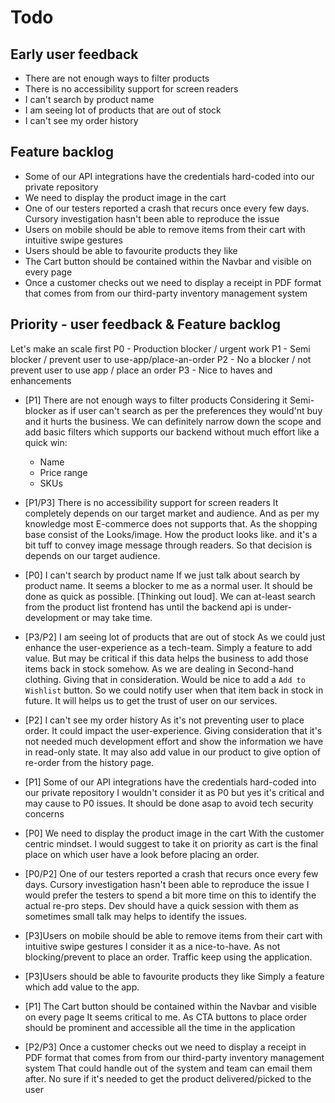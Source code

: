 # Todo

## Early user feedback
- There are not enough ways to filter products
- There is no accessibility support for screen readers
- I can't search by product name
- I am seeing lot of products that are out of stock
- I can't see my order history

## Feature backlog
- Some of our API integrations have the credentials hard-coded into our private repository
- We need to display the product image in the cart
- One of our testers reported a crash that recurs once every few days. Cursory investigation hasn't been able to reproduce the issue
- Users on mobile should be able to remove items from their cart with intuitive swipe gestures
- Users should be able to favourite products they like
- The Cart button should be contained within the Navbar and visible on every page
- Once a customer checks out we need to display a receipt in PDF format that comes from from our third-party inventory management system


## Priority - user feedback & Feature backlog
Let's make an scale first
P0 - Production blocker / urgent work
P1 - Semi blocker / prevent user to use-app/place-an-order
P2 - No a blocker / not prevent user to use app / place an order
P3 - Nice to haves and enhancements

- [P1] There are not enough ways to filter products
  Considering it Semi-blocker as if user can't search as per the preferences they would'nt buy and it hurts the business.
  We can definitely narrow down the scope and add basic filters which supports our backend without much effort like a quick win:
  - Name
  - Price range
  - SKUs
  

- [P1/P3] There is no accessibility support for screen readers
  It completely depends on our target market and audience. And as per my knowledge most E-commerce does not supports that.
  As the shopping base consist of the Looks/image. How the product looks like. and it's a bit tuff to convey image message through readers. 
  So that decision is depends on our target audience.

- [P0] I can't search by product name
  If we just talk about search by product name. It seems a blocker to me as a normal user. It should be done as quick as possible.
  [Thinking out loud]. We can at-least search from the product list frontend has until the backend api is under-development or may take time.

- [P3/P2] I am seeing lot of products that are out of stock
  As we could just enhance the user-experience as a tech-team.
  Simply a feature to add value. 
  But may be critical if this data helps the business to add those items back in stock somehow. As we are dealing in Second-hand clothing. Giving that in consideration.
  Would be nice to add a `Add to Wishlist` button. So we could notify user when that item back in stock in future.
  It will helps us to get the trust of user on our services.

- [P2] I can't see my order history
  As it's not preventing user to place order. 
  It could impact the user-experience.
  Giving consideration that it's not needed much development effort and show the information we have in read-only state.
  It may also add value in our product to give option of re-order from the history page. 

- [P1] Some of our API integrations have the credentials hard-coded into our private repository
  I wouldn't consider it as P0 but yes it's critical and may cause to P0 issues.
  It should be done asap to avoid tech security concerns

- [P0] We need to display the product image in the cart
  With the customer centric mindset. I would suggest to take it on priority as cart is the final place on which user have a look before placing an order.

- [P0/P2] One of our testers reported a crash that recurs once every few days. Cursory investigation hasn't been able to reproduce the issue
  I would prefer the testers to spend a bit more time on this to identify the actual re-pro steps. Dev should have a quick session with them as sometimes small talk may helps to identify the issues.

- [P3]Users on mobile should be able to remove items from their cart with intuitive swipe gestures
  I consider it as a nice-to-have. As not blocking/prevent to place an order. Traffic keep using the application.

- [P3]Users should be able to favourite products they like
  Simply a feature which add value to the app.

- [P1] The Cart button should be contained within the Navbar and visible on every page
  It seems critical to me. As CTA buttons to place order should be prominent and accessible all the time in the application

- [P2/P3] Once a customer checks out we need to display a receipt in PDF format that comes from from our third-party inventory management system
   That could handle out of the system and team can email them after.
   No sure if it's needed to get the product delivered/picked to the user